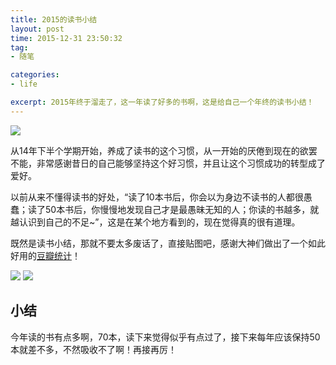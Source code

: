 ```yaml
---
title: 2015的读书小结
layout: post
time: 2015-12-31 23:50:32 
tag:
- 随笔

categories:
- life

excerpt: 2015年终于溜走了，这一年读了好多的书啊，这是给自己一个年终的读书小结！
---
```


<img src="{{ site.post_img }}2015-12-31-read-in-2015 (3).png" />

从14年下半个学期开始，养成了读书的这个习惯，从一开始的厌倦到现在的欲罢不能，非常感谢昔日的自己能够坚持这个好习惯，并且让这个习惯成功的转型成了爱好。

以前从来不懂得读书的好处，“读了10本书后，你会以为身边不读书的人都很愚蠢；读了50本书后，你慢慢地发现自己才是最愚昧无知的人；你读的书越多，就越认识到自己的不足~”，这是在某个地方看到的，现在觉得真的很有道理。

既然是读书小结，那就不要太多废话了，直接贴图吧，感谢大神们做出了一个如此好用的[豆瓣统计](http://readingtaste.com/)！

<img src="{{ site.post_img }}2015-12-31-read-in-2015 (1).png" />

<img src="{{ site.post_img }}2015-12-31-read-in-2015 (2).png" />

## 小结

今年读的书有点多啊，70本，读下来觉得似乎有点过了，接下来每年应该保持50本就差不多，不然吸收不了啊！再接再厉！